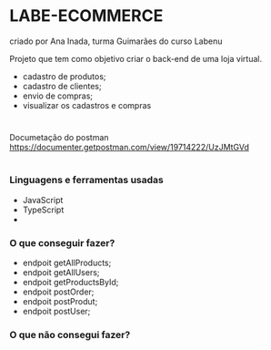 # LABE-ECOMMERCE

criado por Ana Inada, turma Guimarães do curso Labenu

Projeto que tem como objetivo criar o back-end de uma loja virtual.

- cadastro de produtos;
- cadastro de clientes;
- envio de compras;
- visualizar os cadastros e compras

#

Documetação do postman
https://documenter.getpostman.com/view/19714222/UzJMtGVd

#

### Linguagens e ferramentas usadas

- JavaScript
- TypeScript
-

### O que conseguir fazer?

- endpoit getAllProducts;
- endpoit getAllUsers;
- endpoit getProductsById;
- endpoit postOrder;
- endpoit postProdut;
- endpoit postUser;

### O que não consegui fazer?
